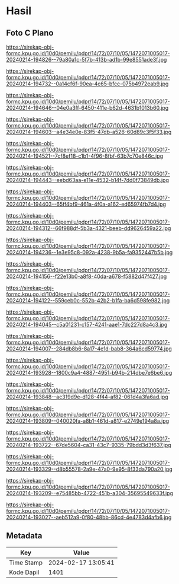 # Hasil

## Foto C Plano

https://sirekap-obj-formc.kpu.go.id/10d0/pemilu/pdpr/14/72/07/10/05/1472071005017-20240214-194826--79a80a1c-5f7b-413b-ad1b-99e8551ade3f.jpg

https://sirekap-obj-formc.kpu.go.id/10d0/pemilu/pdpr/14/72/07/10/05/1472071005017-20240214-194732--0a14cf6f-90ea-4c65-bfcc-075b4972eab9.jpg

https://sirekap-obj-formc.kpu.go.id/10d0/pemilu/pdpr/14/72/07/10/05/1472071005017-20240214-194646--04e0a3ff-6450-411e-b62d-4631b1013b60.jpg

https://sirekap-obj-formc.kpu.go.id/10d0/pemilu/pdpr/14/72/07/10/05/1472071005017-20240214-194603--a4e34e0e-83f5-47db-a526-60d89c3f5f33.jpg

https://sirekap-obj-formc.kpu.go.id/10d0/pemilu/pdpr/14/72/07/10/05/1472071005017-20240214-194521--7cf8ef18-c1b1-4f96-8fbf-63b7c70e846c.jpg

https://sirekap-obj-formc.kpu.go.id/10d0/pemilu/pdpr/14/72/07/10/05/1472071005017-20240214-194443--eebd63aa-e11e-4532-b14f-7dd0f73849db.jpg

https://sirekap-obj-formc.kpu.go.id/10d0/pemilu/pdpr/14/72/07/10/05/1472071005017-20240214-194403--65ff4bf9-461a-4f0a-a162-ed65974fb7d4.jpg

https://sirekap-obj-formc.kpu.go.id/10d0/pemilu/pdpr/14/72/07/10/05/1472071005017-20240214-194312--66f988df-5b3a-4321-beeb-dd9626459a22.jpg

https://sirekap-obj-formc.kpu.go.id/10d0/pemilu/pdpr/14/72/07/10/05/1472071005017-20240214-194236--1e3e95c8-092a-4238-9b5a-fa9352447b5b.jpg

https://sirekap-obj-formc.kpu.go.id/10d0/pemilu/pdpr/14/72/07/10/05/1472071005017-20240214-194156--f22e13b0-a8f8-40da-a678-f5882d47f427.jpg

https://sirekap-obj-formc.kpu.go.id/10d0/pemilu/pdpr/14/72/07/10/05/1472071005017-20240214-194122--559ceb0c-552b-42b2-b1fa-ba6d598fe982.jpg

https://sirekap-obj-formc.kpu.go.id/10d0/pemilu/pdpr/14/72/07/10/05/1472071005017-20240214-194045--c5a01231-c157-4241-aae1-7dc227d8a4c3.jpg

https://sirekap-obj-formc.kpu.go.id/10d0/pemilu/pdpr/14/72/07/10/05/1472071005017-20240214-194007--284db8b6-8a17-4e1d-bab8-364a6cd59774.jpg

https://sirekap-obj-formc.kpu.go.id/10d0/pemilu/pdpr/14/72/07/10/05/1472071005017-20240214-193928--1800c9a4-4887-4951-b94b-214dbe7e6be6.jpg

https://sirekap-obj-formc.kpu.go.id/10d0/pemilu/pdpr/14/72/07/10/05/1472071005017-20240214-193848--ac319d9e-d128-4f44-af82-061d4a3fa6ad.jpg

https://sirekap-obj-formc.kpu.go.id/10d0/pemilu/pdpr/14/72/07/10/05/1472071005017-20240214-193809--040020fa-a8b1-461d-a817-e2749e194a8a.jpg

https://sirekap-obj-formc.kpu.go.id/10d0/pemilu/pdpr/14/72/07/10/05/1472071005017-20240214-193722--67de5604-ca31-43c7-9335-79bdd3d3f637.jpg

https://sirekap-obj-formc.kpu.go.id/10d0/pemilu/pdpr/14/72/07/10/05/1472071005017-20240214-193329--d8b55578-2a9e-47a0-9e95-8f33da790a20.jpg

https://sirekap-obj-formc.kpu.go.id/10d0/pemilu/pdpr/14/72/07/10/05/1472071005017-20240214-193209--e75485bb-4722-451b-a304-35695549633f.jpg

https://sirekap-obj-formc.kpu.go.id/10d0/pemilu/pdpr/14/72/07/10/05/1472071005017-20240214-193027--aeb512a9-0f80-48bb-86cd-4e4783d4afb6.jpg


## Metadata

| Key        | Value               |
| ---------- | ------------------- |
| Time Stamp | 2024-02-17 13:05:41 |
| Kode Dapil | 1401                |



